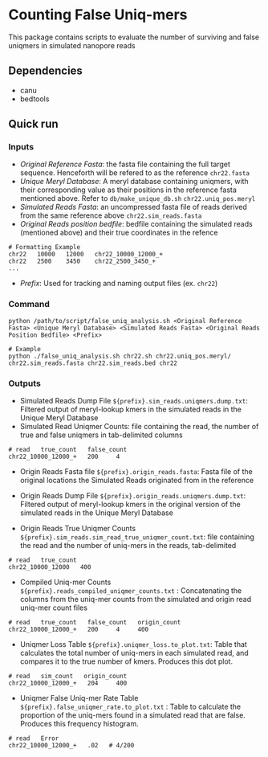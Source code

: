 # Counting False Uniq-mers

This package contains scripts to evaluate the number of surviving and false uniqmers in simulated nanopore reads

## Dependencies
- canu
- bedtools

## Quick run
### Inputs
- *Original Reference Fasta*: the fasta file containing the full target sequence. Henceforth will be refered to as the reference
`chr22.fasta`
- *Unique Meryl Database*: A meryl database containing uniqmers, with their corresponding value as their positions in the reference fasta mentioned above. Refer to `db/make_unique_db.sh` 
`chr22.uniq_pos.meryl`
- *Simulated Reads Fasta*: an uncompressed fasta file of reads derived from the same reference above
`chr22.sim_reads.fasta`
- *Original Reads position bedfile*: bedfile containing the simulated reads (mentioned above) and their true coordinates in the refence
```
# Formatting Example
chr22   10000   12000   chr22_10000_12000_+
chr22   2500    3450    chr22_2500_3450_+
...
```
- *Prefix*: Used for tracking and naming output files (ex. `chr22`)


### Command

```
python /path/to/script/false_uniq_analysis.sh <Original Reference Fasta> <Unique Meryl Database> <Simulated Reads Fasta> <Original Reads Position Bedfile> <Prefix>

# Example
python ./false_uniq_analysis.sh chr22.sh chr22.uniq_pos.meryl/ chr22.sim_reads.fasta chr22.sim_reads.bed chr22
```

### Outputs
- Simulated Reads Dump File `${prefix}.sim_reads.uniqmers.dump.txt`: Filtered output of meryl-lookup kmers in the simulated reads in the Unique Meryl Database
- Simulated Read Uniqmer Counts: file containing the read, the number of true and false uniqmers in tab-delimited columns
```
# read   true_count   false_count
chr22_10000_12000_+   200     4
```
- Origin Reads Fasta file `${prefix}.origin_reads.fasta`: Fasta file of the original locations the Simulated Reads originated from in the reference

- Origin Reads Dump File `${prefix}.origin_reads.uniqmers.dump.txt`: Filtered output of meryl-lookup kmers in the original version of the simulated reads in the Unique Meryl Database
- Origin Reads True Uniqmer Counts `${prefix}.sim_reads.sim_read_true_uniqmer_count.txt`: file containing the read and the number of uniq-mers in the reads, tab-delimited
```
# read   true_count
chr22_10000_12000   400
```
- Compiled Uniq-mer Counts `${prefix}.reads_compiled_uniqmer_counts.txt` : Concatenating the columns from the uniq-mer counts from the simulated and origin read uniq-mer count files
```
# read   true_count   false_count   origin_count
chr22_10000_12000_+   200     4     400
```

- Uniqmer Loss Table `${prefix}.uniqmer_loss.to_plot.txt`: Table that calculates the total number of uniq-mers in each simulated read, and compares it to the true number of kmers. Produces this dot plot.

```
# read   sim_count   origin_count
chr22_10000_12000_+   204     400
```

- Uniqmer False Uniq-mer Rate Table `${prefix}.false_uniqmer_rate.to_plot.txt` : Table to calculate the proportion of the uniq-mers found in a simulated read that are false. Produces this frequency histogram. 
```
# read   Error
chr22_10000_12000_+   .02   # 4/200
```
